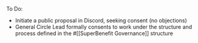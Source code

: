 To Do:
- Initiate a public proposal in Discord, seeking consent (no objections)
- General Circle Lead formally consents to work under the structure and process defined in the #[[SuperBenefit Governance]] structure
